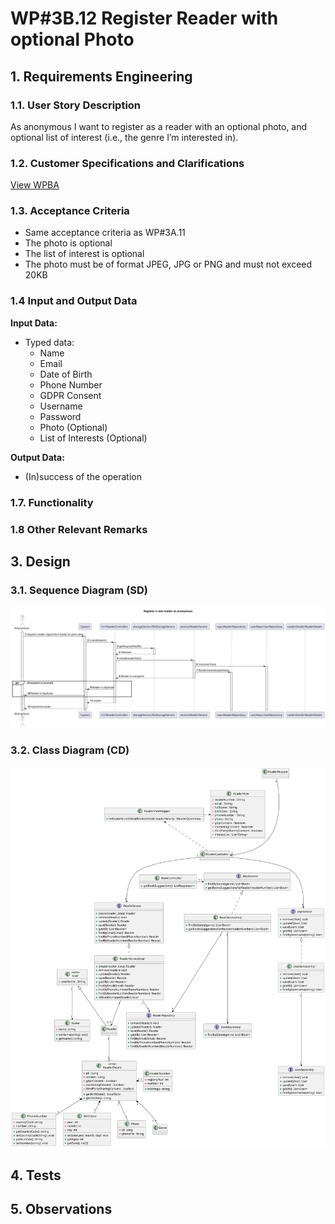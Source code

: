 # WP#3B.12 Register Reader with optional Photo
## 1. Requirements Engineering
### 1.1. User Story Description

As anonymous I want to register as a reader with an optional photo, and optional list of interest
(i.e., the genre I’m interested in).

### 1.2. Customer Specifications and Clarifications

[View WPBA](../WP3B-Readers.md)

### 1.3. Acceptance Criteria
- Same acceptance criteria as WP#3A.11
- The photo is optional
- The list of interest is optional
- The photo must be of format JPEG, JPG or PNG and must not exceed 20KB

### 1.4 Input and Output Data

**Input Data:**
* Typed data:
    * Name
    * Email
    * Date of Birth
    * Phone Number
    * GDPR Consent
    * Username
    * Password
    * Photo (Optional)
    * List of Interests (Optional)

**Output Data:**

* (In)success of the operation

### 1.7. Functionality
### 1.8 Other Relevant Remarks
## 3. Design
### 3.1. Sequence Diagram (SD)

![SD](SD.svg)
### 3.2. Class Diagram (CD)

![CD](../WP3B-Readers-CD.svg)

## 4. Tests
## 5. Observations
